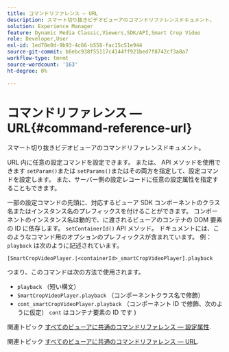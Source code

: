 ```yaml
---
title: コマンドリファレンス — URL
description: スマート切り抜きビデオビューアのコマンドリファレンスドキュメント。
solution: Experience Manager
feature: Dynamic Media Classic,Viewers,SDK/API,Smart Crop Video
role: Developer,User
exl-id: 1ed78e0d-9b93-4c66-b558-fac15c51e944
source-git-commit: b6ebc938f55117c4144ff921bed7f8742cf3a8a7
workflow-type: tm+mt
source-wordcount: '163'
ht-degree: 0%

---
```


# コマンドリファレンス — URL{#command-reference-url}

スマート切り抜きビデオビューアのコマンドリファレンスドキュメント。

URL 内に任意の設定コマンドを設定できます。 または、 API メソッドを使用できます `setParam()`または `setParams()`またはその両方を指定して、設定コマンドを設定します。 また、サーバー側の設定レコードに任意の設定属性を指定することもできます。

一部の設定コマンドの先頭に、対応するビューア SDK コンポーネントのクラス名またはインスタンス名のプレフィックスを付けることができます。 コンポーネントのインスタンス名は動的で、に渡されるビューアのコンテナの DOM 要素の ID に依存します。 `setContainerId()` API メソッド。 ドキュメントには、このようなコマンド用のオプションのプレフィックスが含まれています。 例： `playback` は次のように記述されています。

```
[SmartCropVideoPlayer.|<containerId>_smartCropVideoPlayer].playback
```

つまり、このコマンドは次の方法で使用されます。

* `playback` （短い構文）
* `SmartCropVideoPlayer.playback` （コンポーネントクラス名で修飾）
* `cont_smartCropVideoPlayer.playback` （コンポーネント ID で修飾、次のように仮定） `cont` はコンテナ要素の ID です )

関連トピック [すべてのビューアに共通のコマンドリファレンス — 設定属性](../../../r-html5-viewer-20-cmdref-configattrib/r-html5-viewer-20-cmdref-configattrib.md#concept-850e0f2c49b949deb7cfbfd330d329bd).

関連トピック [すべてのビューアに共通のコマンドリファレンス — URL](../../../c-html5-viewer-20-cmdref-url/c-html5-viewer-20-cmdref-url.md#concept-9b337f349b7b406b8c33c7ee96b3e226).
